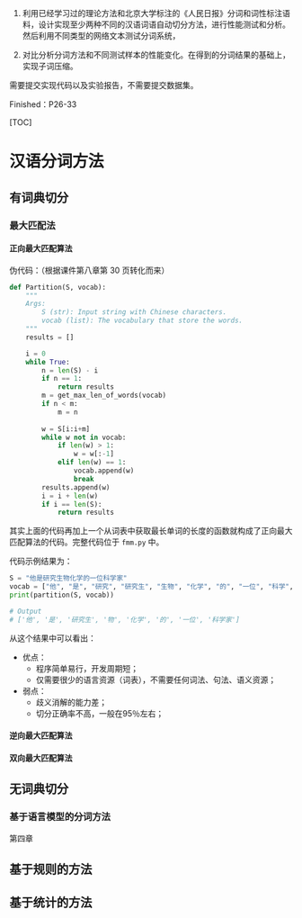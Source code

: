 1. 利用已经学习过的理论方法和北京大学标注的《人民日报》分词和词性标注语料，设计实现至少两种不同的汉语词语自动切分方法，进行性能测试和分析。然后利用不同类型的网络文本测试分词系统，

2. 对比分析分词方法和不同测试样本的性能变化。在得到的分词结果的基础上，实现子词压缩。

需要提交实现代码以及实验报告，不需要提交数据集。

Finished：P26-33

[TOC]

# 汉语分词方法

## 有词典切分

### 最大匹配法

#### 正向最大匹配算法

伪代码：（根据课件第八章第 30 页转化而来）

```python
def Partition(S, vocab):
    """
    Args:
        S (str): Input string with Chinese characters.
        vocab (list): The vocabulary that store the words.
    """
    results = []

    i = 0
    while True:
        n = len(S) - i
        if n == 1:
            return results
        m = get_max_len_of_words(vocab)
        if n < m:
            m = n
        
        w = S[i:i+m]
        while w not in vocab:
            if len(w) > 1:
                w = w[:-1]
            elif len(w) == 1:
                vocab.append(w)
                break
        results.append(w)
        i = i + len(w)
        if i == len(S):
            return results
```

其实上面的代码再加上一个从词表中获取最长单词的长度的函数就构成了正向最大匹配算法的代码。完整代码位于 `fmm.py` 中。

代码示例结果为：

```python
S = "他是研究生物化学的一位科学家"
vocab = ["他", "是", "研究", "研究生", "生物", "化学", "的", "一位", "科学", "科学家"]
print(partition(S, vocab))

# Output
# ['他', '是', '研究生', '物', '化学', '的', '一位', '科学家']
```

从这个结果中可以看出：
- 优点：
    - 程序简单易行，开发周期短；
    - 仅需要很少的语言资源（词表），不需要任何词法、句法、语义资源；
- 弱点：
    - 歧义消解的能力差；
    - 切分正确率不高，一般在95％左右；

#### 逆向最大匹配算法

#### 双向最大匹配算法

## 无词典切分

### 基于语言模型的分词方法

第四章

## 基于规则的方法

## 基于统计的方法

